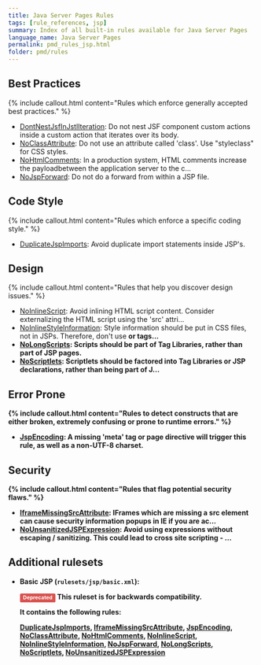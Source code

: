 ```yaml
---
title: Java Server Pages Rules
tags: [rule_references, jsp]
summary: Index of all built-in rules available for Java Server Pages
language_name: Java Server Pages
permalink: pmd_rules_jsp.html
folder: pmd/rules
---
```

## Best Practices

{% include callout.html content="Rules which enforce generally accepted best practices." %}

*   [DontNestJsfInJstlIteration](pmd_rules_jsp_bestpractices.html#dontnestjsfinjstliteration): Do not nest JSF component custom actions inside a custom action that iterates over its body.
*   [NoClassAttribute](pmd_rules_jsp_bestpractices.html#noclassattribute): Do not use an attribute called 'class'. Use "styleclass" for CSS styles.
*   [NoHtmlComments](pmd_rules_jsp_bestpractices.html#nohtmlcomments): In a production system, HTML comments increase the payloadbetween the application server to the c...
*   [NoJspForward](pmd_rules_jsp_bestpractices.html#nojspforward): Do not do a forward from within a JSP file.

## Code Style

{% include callout.html content="Rules which enforce a specific coding style." %}

*   [DuplicateJspImports](pmd_rules_jsp_codestyle.html#duplicatejspimports): Avoid duplicate import statements inside JSP's.

## Design

{% include callout.html content="Rules that help you discover design issues." %}

*   [NoInlineScript](pmd_rules_jsp_design.html#noinlinescript): Avoid inlining HTML script content.  Consider externalizing the HTML script using the 'src' attri...
*   [NoInlineStyleInformation](pmd_rules_jsp_design.html#noinlinestyleinformation): Style information should be put in CSS files, not in JSPs. Therefore, don't use <B> or <FONT>tags...
*   [NoLongScripts](pmd_rules_jsp_design.html#nolongscripts): Scripts should be part of Tag Libraries, rather than part of JSP pages.
*   [NoScriptlets](pmd_rules_jsp_design.html#noscriptlets): Scriptlets should be factored into Tag Libraries or JSP declarations, rather than being part of J...

## Error Prone

{% include callout.html content="Rules to detect constructs that are either broken, extremely confusing or prone to runtime errors." %}

*   [JspEncoding](pmd_rules_jsp_errorprone.html#jspencoding): A missing 'meta' tag or page directive will trigger this rule, as well as a non-UTF-8 charset.

## Security

{% include callout.html content="Rules that flag potential security flaws." %}

*   [IframeMissingSrcAttribute](pmd_rules_jsp_security.html#iframemissingsrcattribute): IFrames which are missing a src element can cause security information popups in IE if you are ac...
*   [NoUnsanitizedJSPExpression](pmd_rules_jsp_security.html#nounsanitizedjspexpression): Avoid using expressions without escaping / sanitizing. This could lead to cross site scripting - ...

## Additional rulesets

*   Basic JSP (`rulesets/jsp/basic.xml`):

    <span style="border-radius: 0.25em; color: #fff; padding: 0.2em 0.6em 0.3em; display: inline; background-color: #d9534f; font-size: 75%;">Deprecated</span>  This ruleset is for backwards compatibility.

    It contains the following rules:

    [DuplicateJspImports](pmd_rules_jsp_codestyle.html#duplicatejspimports), [IframeMissingSrcAttribute](pmd_rules_jsp_security.html#iframemissingsrcattribute), [JspEncoding](pmd_rules_jsp_errorprone.html#jspencoding), [NoClassAttribute](pmd_rules_jsp_bestpractices.html#noclassattribute), [NoHtmlComments](pmd_rules_jsp_bestpractices.html#nohtmlcomments), [NoInlineScript](pmd_rules_jsp_design.html#noinlinescript), [NoInlineStyleInformation](pmd_rules_jsp_design.html#noinlinestyleinformation), [NoJspForward](pmd_rules_jsp_bestpractices.html#nojspforward), [NoLongScripts](pmd_rules_jsp_design.html#nolongscripts), [NoScriptlets](pmd_rules_jsp_design.html#noscriptlets), [NoUnsanitizedJSPExpression](pmd_rules_jsp_security.html#nounsanitizedjspexpression)



